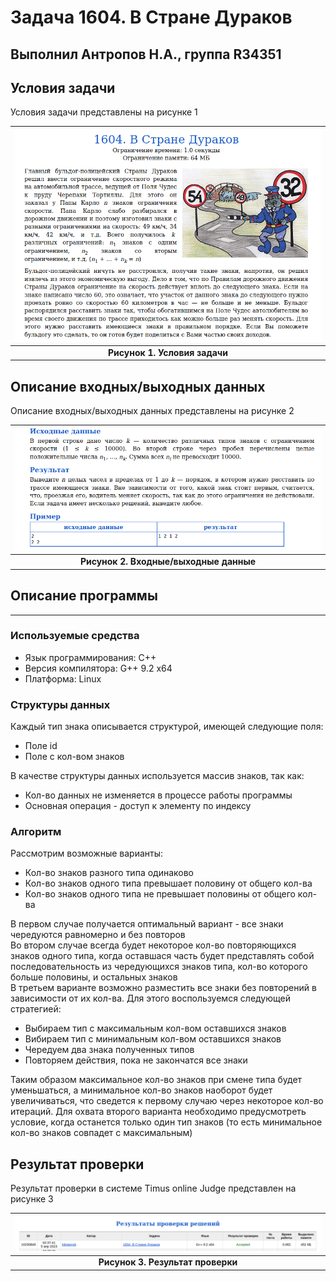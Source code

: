 # Задача 1604. В Стране Дураков
Выполнил Антропов Н.А., группа R34351
---
## Условия задачи

Условия задачи представлены на рисунке 1

| ![Условия задачи](./img/Task.png) |
|:--:|
| <b>Рисунок 1. Условия задачи</b> |

## Описание входных/выходных данных

Описание входных/выходных данных представлены на рисунке 2

| ![Входные и выходные данные](./img/InputOutput.png) |
|:--:|
| <b>Рисунок 2. Входные/выходные данные</b> |

## Описание программы
---
### Используемые средства

* Язык программирования: C++
* Версия компилятора: G++ 9.2 x64
* Платформа: Linux

### Структуры данных

Каждый тип знака описывается структурой, имеющей следующие поля:
* Поле id
* Поле с кол-вом знаков

В качестве структуры данных используется массив знаков, так как:
* Кол-во данных не изменяется в процессе работы программы
* Основная операция - доступ к элементу по индексу

### Алгоритм

Рассмотрим возможные варианты:
* Кол-во знаков разного типа одинаково
* Кол-во знаков одного типа превышает половину от общего кол-ва
* Кол-во знаков одного типа не превышает половины от общего кол-ва

В первом случае получается оптимальный вариант - все знаки чередуются равномерно и без повторов<br>
Во втором случае всегда будет некоторое кол-во повторяющихся знаков одного типа, когда оставшася часть будет представлять собой последовательность из чередующихся знаков типа, кол-во которого больше половины, и остальных знаков<br>
В третьем варианте возможно разместить все знаки без повторений в зависимости от их кол-ва. Для этого воспользуемся следующей стратегией:
* Выбираем тип с максимальным кол-вом оставшихся знаков
* Вибираем тип с минимальным кол-вом оставшихся знаков
* Чередуем два знака полученных типов
* Повторяем действия, пока не закончатся все знаки

Таким образом максимальное кол-во знаков при смене типа будет уменьшаться, а минимальное кол-во знаков наоборот будет увеличиваться, что сведется к первому случаю через некоторое кол-во итераций. Для охвата второго варианта необходимо предусмотреть условие, когда останется только один тип знаков (то есть минимальное кол-во знаков совпадет с максимальным)

## Результат проверки

Результат проверки в системе Timus online Judge представлен на рисунке 3

| ![Результат проверки](./img/Result.png) |
|:--:|
| <b>Рисунок 3. Результат проверки</b> |
